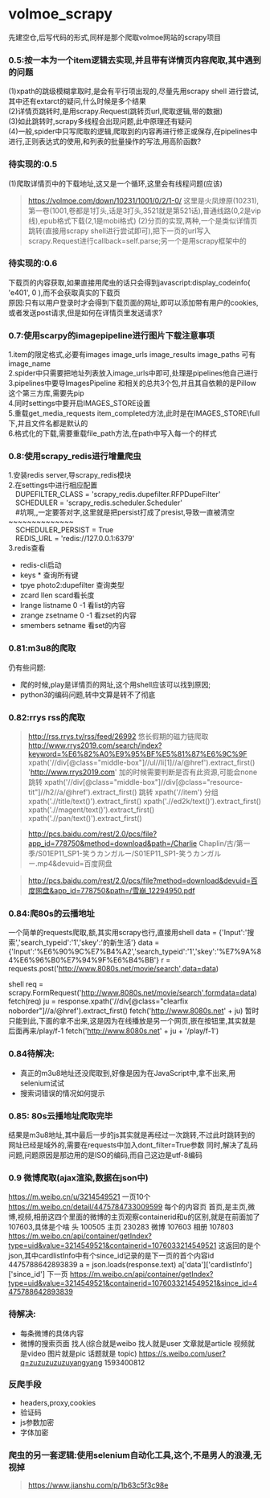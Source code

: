 # volmoe_scrapy
先建空仓,后写代码的形式,同样是那个爬取volmoe网站的scrapy项目

### 0.5:按一本为一个item逻辑去实现,并且带有详情页内容爬取,其中遇到的问题  
(1)xpath的跳级模糊拿取时,是会有平行项出现的,尽量先用scrapy shell 进行尝试,其中还有extarct的疑问,什么时候是多个结果  
(2)详情页跳转时,是用scrapy.Request(跳转页url,爬取逻辑,带的数据)  
(3)如此跳转时,scrapy多线程会出现问题,此中原理还有疑问  
(4)一般,spider中只写爬取的逻辑,爬取到的内容再进行修正或保存,在pipelines中进行,正则表达式的使用,和列表的批量操作的写法,用高阶函数?

### 待实现的:0.5  
(1)爬取详情页中的下载地址,这又是一个循环,这里会有线程问题(应该)
>https://volmoe.com/down/10231/1001/0/2/1-0/ 这里是火凤燎原(10231),第一卷(1001,卷都是1打头,话是3打头,3521就是第521话),普通线路(0,2是vip线),epub格式下载(2,1是mobi格式)
(2)分页的实现,两种,一个是类似详情页跳转(直接用scrapy shell进行尝试即可),把下一页的url写入scrapy.Request进行callback=self.parse;另一个是用scrapy框架中的

### 待实现的:0.6
下载页的内容获取,如果直接用爬虫的话只会得到javascript:display_codeinfo( 'e401', 0 ),而不会获取真实的下载页  
原因:只有以用户登录时才会得到下载页面的网址,即可以添加带有用户的cookies,或者发送post请求,但是如何在详情页里发送请求?

### 0.7:使用scarpy的imagepipeline进行图片下载注意事项
1.item的限定格式,必要有images image_urls image_results image_paths 可有image_name  
2.spider中只需要把地址列表放入image_urls中即可,处理是pipelines他自己进行  
3.pipelines中要导ImagesPipeline 和相关的总共3个包,并且其自依赖的是Pillow这个第三方库,需要先pip  
4.同时settings中要开启IMAGES_STORE设置  
5.重载get_media_requests item_completed方法,此时是在IMAGES_STORE\\full下,并且文件名都是默认的  
6.格式化的下载,需要重载file_path方法,在path中写入每一个的样式

### 0.8:使用scrapy_redis进行增量爬虫
1.安装redis server,导scrapy_redis模块  
2.在settings中进行相应配置  
&emsp;DUPEFILTER_CLASS = 'scrapy_redis.dupefilter.RFPDupeFilter'  
&emsp;SCHEDULER = 'scrapy_redis.scheduler.Scheduler'  
&emsp;#坑啊,,一定要答对字,这里就是把persist打成了presist,导致一直被清空~~~~~~~~~~~~~~  
&emsp;SCHEDULER_PERSIST = True  
&emsp;REDIS_URL = 'redis://127.0.0.1:6379'  
3.redis查看  
- redis-cli启动
- keys * 查询所有键
- tpye photo2:dupefilter 查询类型
- zcard llen scard看长度
- lrange listname 0 -1 看list的内容
- zrange zsetname 0 -1 看zset的内容
- smembers setname      看set的内容

### 0.81:m3u8的爬取
仍有些问题:
- 爬的时候,play是详情页的网址,这个用shell应该可以找到原因;
- python3的编码问题,转中文算是转不了彻底    

### 0.82:rrys rss的爬取
>http://rss.rrys.tv/rss/feed/26992 悠长假期的磁力链爬取
http://www.rrys2019.com/search/index?keyword=%E6%82%A0%E9%95%BF%E5%81%87%E6%9C%9F
xpath('//div[@class="middle-box"]//ul//li[1]//a/@href').extract_first()
'http://www.rrys2019.com'
加的时候需要判断是否有此资源,可能会none
跳转
xpath('//div[@class="middle-box"]//div[@class="resource-tit"]//h2//a/@href').extract_first()
跳转
xpath('//item')
分组
xpath('.//title/text()').extract_first()
xpath('.//ed2k/text()').extract_first()
xpath('.//magent/text()').extract_first()
xpath('.//pan/text()').extract_first()

>http://pcs.baidu.com/rest/2.0/pcs/file?app_id=778750&method=download&path=/Charlie Chaplin/古/第一季/S01EP11_SP1-笑うカンガルー/S01EP11_SP1-笑うカンガルー.mp4&devuid=百度网盘

>http://pcs.baidu.com/rest/2.0/pcs/file?method=download&devuid=百度网盘&app_id=778750&path=/雪崩_12294950.pdf

### 0.84:爬80s的云播地址
一个简单的requests爬取,额,其实用scrapy也行,直接用shell
data = {'Input':'搜索','search_typeid':'1','skey':'的新生活'}
data = {'Input':'%E6%90%9C%E7%B4%A2','search_typeid':'1','skey':'%E7%9A%84%E6%96%B0%E7%94%9F%E6%B4%BB'}
r = requests.post('http://www.8080s.net/movie/search',data=data)

shell
req = scrapy.FormRequest('http://www.8080s.net/movie/search',formdata=data) 
fetch(req)
ju = response.xpath('//div[@class="clearfix noborder"]//a/@href').extract_first() 
fetch('http://www.8080s.net' + ju)
暂时只能到此,下面的拿不出来,这是因为在线播放是另一个网页,嵌在按钮里,其实就是后面再来/play/f-1
fetch('http://www.8080s.net' + ju + '/play/f-1')

### 0.84待解决:
- 真正的m3u8地址还没爬取到,好像是因为在JavaScript中,拿不出来,用selenium试试
- 搜索词错误的情况如何提示
### 0.85: 80s云播地址爬取完毕
结果是m3u8地址,其中最后一步的js其实就是再经过一次跳转,不过此时跳转到的网址已经是域外的,需要在requests中加入dont_filter=True参数
同时,解决了乱码问题,问题原因是那边用的是ISO的编码,而自己这边是utf-8编码

### 0.9 微博爬取(ajax渲染,数据在json中)
https://m.weibo.cn/u/3214549521
一页10个
https://m.weibo.cn/detail/4475784733009599 每个的内容页
首页,是主页,微博,视频,相册这四个里面的微博的主页观察containerid和u的区别,就是在前面加了107603,具体是个啥
头 100505 主页 230283 微博 107603 相册 107803
https://m.weibo.cn/api/container/getIndex?type=uid&value=3214549521&containerid=1076033214549521
这返回的是个json,其中cardlistInfo中有个since_id记录的是下一页的首个内容id 4475788642893839
a = json.loads(response.text)
a['data']['cardlistInfo']['since_id']
下一页
https://m.weibo.cn/api/container/getIndex?type=uid&value=3214549521&containerid=1076033214549521&since_id=4475788642893839
### 待解决:
- 每条微博的具体内容
- 微博的搜索页面
找人(综合就是weibo 找人就是user 文章就是article 视频就是video 图片就是pic 话题就是 topic)
https://s.weibo.com/user?q=zuzuzuzuzuyangyang
1593400812

### 反爬手段
- headers,proxy,cookies
- 验证码
- js参数加密
- 字体加密

### 爬虫的另一套逻辑:使用selenium自动化工具,这个,不是男人的浪漫,无视掉
> https://www.jianshu.com/p/1b63c5f3c98e